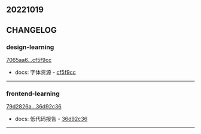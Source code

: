 ## 20221019

## CHANGELOG

### design-learning

[7065aa6...cf5f9cc](https://github.com/zhbhun/design-learning/compare/7065aa6...cf5f9cc)

* docs: 字体资源 - [cf5f9cc](https://github.com/zhbhun/design-learning/commit/cf5f9cc3002ea112cfdf5a65fe9af4d830780c74)

---

### frontend-learning

[79d2826a...36d92c36](https://github.com/zhbhun/frontend-learning/compare/79d2826a...36d92c36)

* docs: 低代码报告 - [36d92c36](https://github.com/zhbhun/frontend-learning/commit/36d92c36dc76b787fa7c01cc69252824362e8f15)

---

